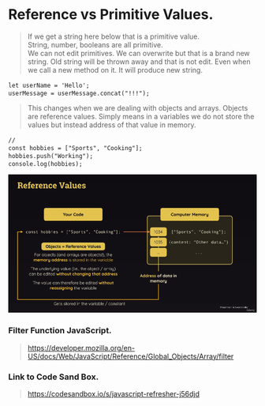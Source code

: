 # Reference vs Primitive Values.
> If we get a string here below that is a primitive value. <br>
> String, number, booleans are all primitive. <br>
> We can not edit primitives. We can overwrite but that is a brand new string. Old string will be thrown away and that is not edit. Even when we call a new method on it. It will produce new string.
```
let userName = 'Hello';
userMessage = userMessage.concat("!!!");
```
> This changes when we are dealing with objects and arrays. 
> Objects are reference values. Simply means in a variables we do not store the values but instead address of that value in memory.
```
// 
const hobbies = ["Sports", "Cooking"];
hobbies.push("Working");
console.log(hobbies);
```
![alt text](images/Reference.png)

### Filter Function JavaScript.
> https://developer.mozilla.org/en-US/docs/Web/JavaScript/Reference/Global_Objects/Array/filter

### Link to Code Sand Box.
> https://codesandbox.io/s/javascript-refresher-j56djd